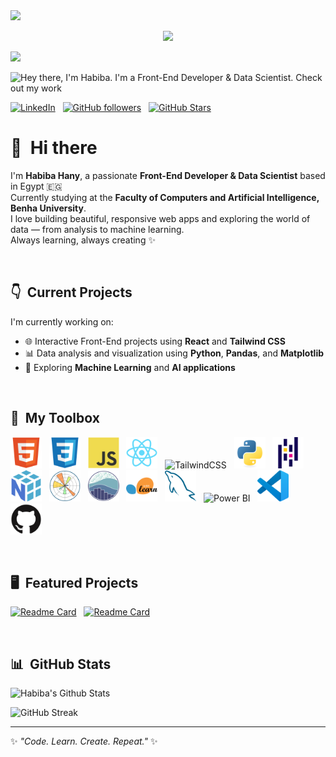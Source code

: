 <!-- 🔮 Top Banner -->
<img src="https://capsule-render.vercel.app/api?type=waving&height=200&color=0:000000,100:8000ff&text=Habiba%20Hany&fontColor=ffffff&fontSize=60&fontAlignY=35&animation=fadeIn&fontAlign=50"/>

<!-- ✨ Typing Text -->
<p align="center">
  <img src="https://readme-typing-svg.demolab.com?font=Fira+Code&size=24&duration=2500&pause=1000&color=8000FF&center=true&vCenter=true&width=500&lines=I'm+a+Front-End+Developer+%26+Data+Scientist;Student+at+Benha+University;Welcome+to+my+GitHub+Profile!"/>
</p>

<!-- 🌙 Bottom Banner -->
<img src="https://capsule-render.vercel.app/api?type=waving&height=120&section=footer&color=0:8000ff,100:000000"/>

![Hey there, I'm Habiba. I'm a Front-End Developer & Data Scientist. Check out my work](https://github.com/CyrisXD/CyrisXD/raw/master/header.gif)

[![LinkedIn](https://img.shields.io/badge/LinkedIn-Habiba%20Hany-0A66C2?style=for-the-badge&logo=linkedin)](https://www.linkedin.com/in/habiba-hany-752829330) &nbsp;
[![GitHub followers](https://img.shields.io/github/followers/HabibaHany?logo=GitHub&style=for-the-badge)](https://github.com/HabibaHany) &nbsp;
[![GitHub Stars](https://img.shields.io/github/stars/HabibaHany?logo=github&style=for-the-badge)](https://github.com/HabibaHany)

# 👋 &nbsp;Hi there

I'm **Habiba Hany**, a passionate **Front-End Developer & Data Scientist** based in Egypt 🇪🇬  
Currently studying at the **Faculty of Computers and Artificial Intelligence, Benha University**.  
I love building beautiful, responsive web apps and exploring the world of data — from analysis to machine learning.  
Always learning, always creating ✨

&nbsp;

## 👇 &nbsp;Current Projects

I'm currently working on:
- 🌐 Interactive Front-End projects using **React** and **Tailwind CSS**
- 📊 Data analysis and visualization using **Python**, **Pandas**, and **Matplotlib**
- 🤖 Exploring **Machine Learning** and **AI applications**

&nbsp;

## 🧰 &nbsp;My Toolbox

<img src="https://raw.githubusercontent.com/devicons/devicon/master/icons/html5/html5-original.svg" alt="HTML5" width="50" height="50"/> &nbsp;
<img src="https://raw.githubusercontent.com/devicons/devicon/master/icons/css3/css3-original.svg" alt="CSS3" width="50" height="50"/> &nbsp;
<img src="https://raw.githubusercontent.com/devicons/devicon/master/icons/javascript/javascript-original.svg" alt="JavaScript" width="50" height="50"/> &nbsp;
<img src="https://raw.githubusercontent.com/devicons/devicon/master/icons/react/react-original.svg" alt="ReactJS" width="50" height="50"/> &nbsp;
<img src="https://github.com/CyrisXD/CyrisXD/raw/master/assets/TailwindCSS.png" alt="TailwindCSS" width="50"/> &nbsp;
<img src="https://raw.githubusercontent.com/devicons/devicon/master/icons/python/python-original.svg" alt="Python" width="50" height="50"/> &nbsp;
<img src="https://raw.githubusercontent.com/devicons/devicon/master/icons/pandas/pandas-original.svg" alt="Pandas" width="50" height="50"/> &nbsp;
<img src="https://raw.githubusercontent.com/devicons/devicon/master/icons/numpy/numpy-original.svg" alt="NumPy" width="50" height="50"/> &nbsp;
<img src="https://raw.githubusercontent.com/devicons/devicon/master/icons/matplotlib/matplotlib-original.svg" alt="Matplotlib" width="50" height="50"/> &nbsp;
<img src="https://raw.githubusercontent.com/devicons/devicon/master/icons/seaborn/seaborn-original.svg" alt="Seaborn" width="50" height="50"/> &nbsp;
<img src="https://raw.githubusercontent.com/devicons/devicon/master/icons/scikitlearn/scikitlearn-original.svg" alt="Scikit-learn" width="50" height="50"/> &nbsp;
<img src="https://raw.githubusercontent.com/devicons/devicon/master/icons/mysql/mysql-original.svg" alt="MySQL" width="50" height="50"/> &nbsp;
<img src="https://raw.githubusercontent.com/devicons/devicon/master/icons/powerbi/powerbi-original.svg" alt="Power BI" width="50" height="50"/> &nbsp;
<img src="https://raw.githubusercontent.com/devicons/devicon/master/icons/vscode/vscode-original.svg" alt="VSCode" width="50" height="50"/> &nbsp;
<img src="https://raw.githubusercontent.com/devicons/devicon/master/icons/github/github-original.svg" alt="GitHub" width="50" height="50"/>

&nbsp;

## 🖥 &nbsp;Featured Projects

[![Readme Card](https://github-readme-stats.vercel.app/api/pin/?username=HabibaHany&repo=Portfolio&bg_color=0d1116&title_color=ff69b4&text_color=a4aacb&icon_color=ff69b4)](https://github.com/HabibaHany/Portfolio) &nbsp;
[![Readme Card](https://github-readme-stats.vercel.app/api/pin/?username=HabibaHany&repo=Data-Analysis-Projects&bg_color=0d1116&title_color=ff69b4&text_color=a4aacb&icon_color=ff69b4)](https://github.com/HabibaHany/Data-Analysis-Projects)

&nbsp;

## 📊 &nbsp;GitHub Stats

![Habiba's Github Stats](https://github-readme-stats.vercel.app/api?username=HabibaHany&show_icons=true&bg_color=0d1116&title_color=ff69b4&text_color=a4aacb&icon_color=ff69b4)

![GitHub Streak](https://github-readme-streak-stats.herokuapp.com/?user=HabibaHany&theme=dark&count_private=true&background=0d1116&ring=ff69b4&fire=ff69b4&currStreakLabel=ff69b4)

---

✨ _"Code. Learn. Create. Repeat."_ ✨
